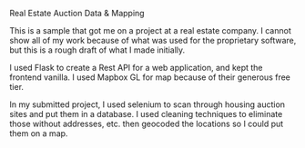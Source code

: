 Real Estate Auction Data & Mapping

This is a sample that got me on a project at a real estate company. I cannot show all of my work because of what was used for the proprietary software, but this is a rough draft of what I made initially.

I used Flask to create a Rest API for a web application, and kept the frontend vanilla. I used Mapbox GL for map because of their generous free tier.

In my submitted project, I used selenium to scan through housing auction sites and put them in a database. I used cleaning techniques to eliminate those without addresses, etc. then geocoded the locations so I could put them on a map.